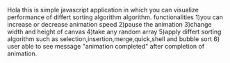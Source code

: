 Hola
this is simple javascript application in which you can visualize performance of differt sorting algorithm algorithm.
functionalities 
1)you can increase or decrease animation speed
2)pause the animation 
3)change width and height of canvas 
4)take any random array 
5)apply differt sorting algorithm such as selection,insertion,merge,quick,shell and bubble sort 
6) user able to see message "animation completed" after completion of animation.


